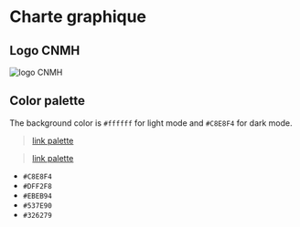 # Charte graphique

## Logo CNMH

![logo CNMH](https://tanmia.ma/wp-content/uploads/2022/09/cnmh.jpg)

## Color palette

The background color is `#ffffff` for light mode and `#C8E8F4` for dark mode.

> [link palette](https://docs.google.com/presentation/d/1AcpOO3oRO92nFuhlUgwleGB6ZnNo_37ZgCmzwH2WxuQ/edit?usp=sharing)

> [link palette](https://docs.google.com/presentation/d/1AcpOO3oRO92nFuhlUgwleGB6ZnNo_37ZgCmzwH2WxuQ/edit?usp=sharing)

- `#C8E8F4`
- `#DFF2F8`
- `#EBEB94`
- `#537E90`
- `#326279`
